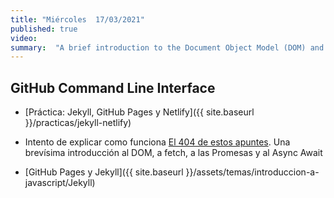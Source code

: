 ```yaml
---
title: "Miércoles  17/03/2021"
published: true
video: 
summary:  "A brief introduction to the Document Object Model (DOM) and to Asynchronous Programming"  
---
```


## GitHub Command Line Interface

* [Práctica: Jekyll, GitHub Pages y Netlify]({{ site.baseurl }}/practicas/jekyll-netlify)
* Intento de explicar como funciona [El 404 de estos apuntes]({{site.baseurl}}/assets/practicas/jekyll-netlify/404-explained). Una brevísima introducción al DOM, a fetch, a las Promesas y al Async Await

* [GitHub Pages y Jekyll]({{ site.baseurl }}/assets/temas/introduccion-a-javascript/Jekyll)
